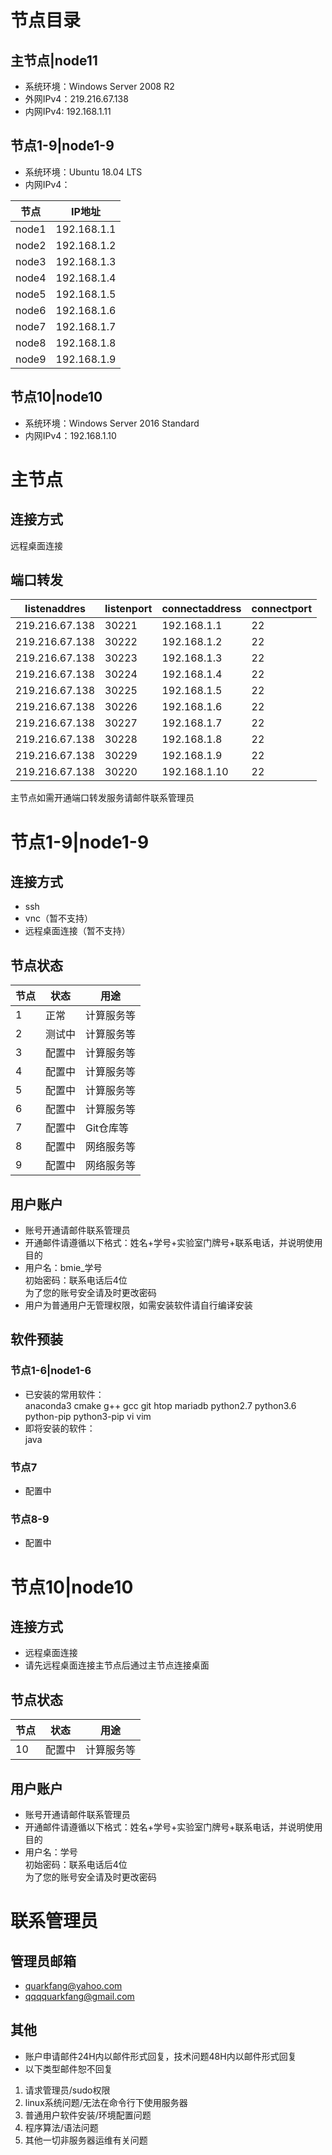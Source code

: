 # 节点目录
## 主节点|node11
* 系统环境：Windows Server 2008 R2
* 外网IPv4：219.216.67.138
* 内网IPv4: 192.168.1.11
## 节点1-9|node1-9
* 系统环境：Ubuntu 18.04 LTS
* 内网IPv4：

|节点|IP地址|
|-|-|
|node1|192.168.1.1| 
|node2|192.168.1.2|
|node3|192.168.1.3|
|node4|192.168.1.4|
|node5|192.168.1.5|
|node6|192.168.1.6|
|node7|192.168.1.7|
|node8|192.168.1.8|
|node9|192.168.1.9|

## 节点10|node10
* 系统环境：Windows Server 2016 Standard
* 内网IPv4：192.168.1.10

# 主节点
## 连接方式
远程桌面连接
## 端口转发
|listenaddres|listenport|connectaddress|connectport|
|-|-|-|-|
|219.216.67.138|30221|192.168.1.1|22|
|219.216.67.138|30222|192.168.1.2|22|
|219.216.67.138|30223|192.168.1.3|22|
|219.216.67.138|30224|192.168.1.4|22|
|219.216.67.138|30225|192.168.1.5|22|
|219.216.67.138|30226|192.168.1.6|22|
|219.216.67.138|30227|192.168.1.7|22|
|219.216.67.138|30228|192.168.1.8|22|
|219.216.67.138|30229|192.168.1.9|22|
|219.216.67.138|30220|192.168.1.10|22|
主节点如需开通端口转发服务请邮件联系管理员

# 节点1-9|node1-9
## 连接方式
* ssh
* vnc（暂不支持）
* 远程桌面连接（暂不支持）
## 节点状态
|节点|状态|用途|
|-|-|-|
|1|正常|计算服务等|
|2|测试中|计算服务等|
|3|配置中|计算服务等|
|4|配置中|计算服务等|
|5|配置中|计算服务等|
|6|配置中|计算服务等|
|7|配置中|Git仓库等|
|8|配置中|网络服务等|
|9|配置中|网络服务等|
## 用户账户
* 账号开通请邮件联系管理员
* 开通邮件请遵循以下格式：姓名+学号+实验室门牌号+联系电话，并说明使用目的
* 用户名：bmie_学号
<br>初始密码：联系电话后4位
<br>为了您的账号安全请及时更改密码
* 用户为普通用户无管理权限，如需安装软件请自行编译安装
## 软件预装
### 节点1-6|node1-6
* 已安装的常用软件：
<br>anaconda3 cmake g++ gcc git htop mariadb python2.7 python3.6 python-pip python3-pip vi vim  
* 即将安装的软件：
<br>java
### 节点7
* 配置中
### 节点8-9
* 配置中

# 节点10|node10
## 连接方式
* 远程桌面连接
* 请先远程桌面连接主节点后通过主节点连接桌面
## 节点状态
|节点|状态|用途|
|-|-|-|
|10|配置中|计算服务等|
## 用户账户
* 账号开通请邮件联系管理员
* 开通邮件请遵循以下格式：姓名+学号+实验室门牌号+联系电话，并说明使用目的
* 用户名：学号
<br>初始密码：联系电话后4位
<br>为了您的账号安全请及时更改密码

# 联系管理员
## 管理员邮箱
* quarkfang@yahoo.com
* qqqquarkfang@gmail.com
## 其他
* 账户申请邮件24H内以邮件形式回复，技术问题48H内以邮件形式回复
* 以下类型邮件恕不回复
1. 请求管理员/sudo权限
2. linux系统问题/无法在命令行下使用服务器
3. 普通用户软件安装/环境配置问题
4. 程序算法/语法问题
5. 其他一切非服务器运维有关问题